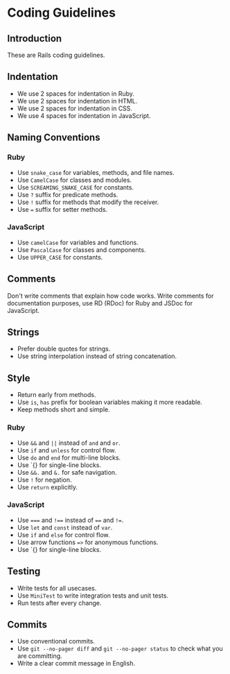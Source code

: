 # Coding Guidelines

## Introduction

These are Rails coding guidelines.

## Indentation

- We use 2 spaces for indentation in Ruby. 
- We use 2 spaces for indentation in HTML.
- We use 2 spaces for indentation in CSS.
- We use 4 spaces for indentation in JavaScript.

## Naming Conventions

### Ruby

- Use `snake_case` for variables, methods, and file names.
- Use `CamelCase` for classes and modules.
- Use `SCREAMING_SNAKE_CASE` for constants.
- Use `?` suffix for predicate methods.
- Use `!` suffix for methods that modify the receiver.
- Use `=` suffix for setter methods.

### JavaScript

- Use `camelCase` for variables and functions.
- Use `PascalCase` for classes and components.
- Use `UPPER_CASE` for constants.


## Comments

Don't write comments that explain how code works. Write comments for documentation purposes, use RD (RDoc) for Ruby and JSDoc for JavaScript.

## Strings

- Prefer double quotes for strings.
- Use string interpolation instead of string concatenation.

## Style

- Return early from methods.
- Use `is`, `has` prefix for boolean variables making it more readable.
- Keep methods short and simple.

### Ruby

- Use `&&` and `||` instead of `and` and `or`.
- Use `if` and `unless` for control flow.
- Use `do` and `end` for multi-line blocks.
- Use `{} for single-line blocks.
- Use `&&.` and `&.` for safe navigation.
- Use `!` for negation.
- Use `return` explicitly.

### JavaScript

- Use `===` and `!==` instead of `==` and `!=`.
- Use `let` and `const` instead of `var`.
- Use `if` and `else` for control flow.
- Use arrow functions `=>` for anonymous functions.
- Use `{} for single-line blocks.

## Testing

- Write tests for all usecases.
- Use `MiniTest` to write integration tests and unit tests.
- Run tests after every change.

## Commits

- Use conventional commits.
- Use `git --no-pager diff` and `git --no-pager status` to check what you are committing.
- Write a clear commit message in English.